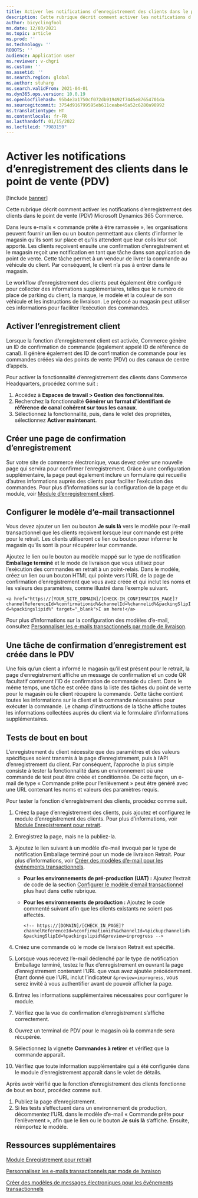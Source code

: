 ```yaml
---
title: Activer les notifications d’enregistrement des clients dans le point de vente (PDV)
description: Cette rubrique décrit comment activer les notifications d’enregistrement des clients dans le point de vente (PDV) Microsoft Dynamics 365 Commerce.
author: bicyclingfool
ms.date: 12/03/2021
ms.topic: article
ms.prod: ''
ms.technology: ''
ROBOTS: ''
audience: Application user
ms.reviewer: v-chgri
ms.custom: ''
ms.assetid: ''
ms.search.region: global
ms.author: stuharg
ms.search.validFrom: 2021-04-01
ms.dyn365.ops.version: 10.0.19
ms.openlocfilehash: 95b4e3a1750cf072db919492f7445e87654701da
ms.sourcegitcommit: 3754d916799595eb611ceabe45a52c6280a98992
ms.translationtype: HT
ms.contentlocale: fr-FR
ms.lasthandoff: 01/15/2022
ms.locfileid: "7983159"
---
```

# <a name="enable-customer-check-in-notifications-in-point-of-sale-pos"></a>Activer les notifications d’enregistrement des clients dans le point de vente (PDV)

[!include [banner](includes/banner.md)]

Cette rubrique décrit comment activer les notifications d’enregistrement des clients dans le point de vente (PDV) Microsoft Dynamics 365 Commerce.

Dans leurs e-mails « commande prête à être ramassée », les organisations peuvent fournir un lien ou un bouton permettant aux clients d’informer le magasin qu’ils sont sur place et qu’ils attendent que leur colis leur soit apporté. Les clients reçoivent ensuite une confirmation d’enregistrement et le magasin reçoit une notification en tant que tâche dans son application de point de vente. Cette tâche permet à un vendeur de livrer la commande au véhicule du client. Par conséquent, le client n’a pas à entrer dans le magasin.

Le workflow d’enregistrement des clients peut également être configuré pour collecter des informations supplémentaires, telles que le numéro de place de parking du client, la marque, le modèle et la couleur de son véhicule et les instructions de livraison. Le préposé au magasin peut utiliser ces informations pour faciliter l’exécution des commandes.

## <a name="enable-customer-check-in"></a>Activer l’enregistrement client

Lorsque la fonction d’enregistrement client est activée, Commerce génère un ID de confirmation de commande (également appelé ID de référence de canal). Il génère également des ID de confirmation de commande pour les commandes créées via des points de vente (PDV) ou des canaux de centre d’appels. 

Pour activer la fonctionnalité d’enregistrement des clients dans Commerce Headquarters, procédez comme suit :

1. Accédez à **Espaces de travail \> Gestion des fonctionnalités**.
2. Recherchez la fonctionnalité **Générer un format d’identifiant de référence de canal cohérent sur tous les canaux**. 
3. Sélectionnez la fonctionnalité, puis, dans le volet des propriétés, sélectionnez **Activer maintenant**. 

## <a name="create-a-check-in-confirmation-page"></a>Créer une page de confirmation d’enregistrement

Sur votre site de commerce électronique, vous devez créer une nouvelle page qui servira pour confirmer l’enregistrement. Grâce à une configuration supplémentaire, la page peut également inclure un formulaire qui recueille d’autres informations auprès des clients pour faciliter l’exécution des commandes. Pour plus d’informations sur la configuration de la page et du module, voir [Module d’enregistrement client](check-in-pickup-module.md).

## <a name="configure-the-transactional-email-template"></a>Configurer le modèle d’e-mail transactionnel

Vous devez ajouter un lien ou bouton **Je suis là** vers le modèle pour l’e-mail transactionnel que les clients reçoivent lorsque leur commande est prête pour le retrait. Les clients utiliseront ce lien ou bouton pour informer le magasin qu’ils sont là pour récupérer leur commande. 

Ajoutez le lien ou le bouton au modèle mappé sur le type de notification **Emballage terminé** et le mode de livraison que vous utilisez pour l’exécution des commandes en retrait à un point-relais. Dans le modèle, créez un lien ou un bouton HTML qui pointe vers l’URL de la page de confirmation d’enregistrement que vous avez créée et qui inclut les noms et les valeurs des paramètres, comme illustré dans l’exemple suivant.

`<a href="https://[YOUR_SITE_DOMAIN]/[CHECK-IN_CONFIRMATION_PAGE]?channelReferenceId=%confirmationid%&channelId=%channelid%&packingSlipId=%packingslipid%" target="_blank">I am here!</a>`

Pour plus d’informations sur la configuration des modèles d’e-mail, consultez [Personnaliser les e-mails transactionnels par mode de livraison](customize-email-delivery-mode.md). 

## <a name="a-check-in-confirmation-task-is-created-in-pos"></a>Une tâche de confirmation d’enregistrement est créée dans le PDV

Une fois qu’un client a informé le magasin qu’il est présent pour le retrait, la page d’enregistrement affiche un message de confirmation et un code QR facultatif contenant l’ID de confirmation de commande du client. Dans le même temps, une tâche est créée dans la liste des tâches du point de vente pour le magasin où le client récupère la commande. Cette tâche contient toutes les informations sur le client et la commande nécessaires pour exécuter la commande. Le champ d’instructions de la tâche affiche toutes les informations collectées auprès du client via le formulaire d’informations supplémentaires.

## <a name="end-to-end-testing"></a>Tests de bout en bout

L’enregistrement du client nécessite que des paramètres et des valeurs spécifiques soient transmis à la page d’enregistrement, puis à l’API d’enregistrement du client. Par conséquent, l’approche la plus simple consiste à tester la fonctionnalité dans un environnement où une commande de test peut être créée et conditionnée. De cette façon, un e-mail de type « Commande prête pour l’enlèvement » peut être généré avec une URL contenant les noms et valeurs des paramètres requis.

Pour tester la fonction d’enregistrement des clients, procédez comme suit.

1. Créez la page d’enregistrement des clients, puis ajoutez et configurez le module d’enregistrement des clients. Pour plus d’informations, voir [Module Enregistrement pour retrait](check-in-pickup-module.md). 
1. Enregistrez la page, mais ne la publiez-la.
1. Ajoutez le lien suivant à un modèle d’e-mail invoqué par le type de notification Emballage terminé pour un mode de livraison Retrait. Pour plus d’informations, voir [Créer des modèles d’e-mail pour les événements transactionnels](email-templates-transactions.md).

    - **Pour les environnements de pré-production (UAT) :** Ajoutez l’extrait de code de la section [Configurer le modèle d’email transactionnel](#configure-the-transactional-email-template) plus haut dans cette rubrique.
    - **Pour les environnements de production :** Ajoutez le code commenté suivant afin que les clients existants ne soient pas affectés.

        `<!-- https://[DOMAIN]/[CHECK_IN_PAGE]?channelReferenceId=%confirmationid%&channelId=%pickupchannelid%&packingSlipId=%packingslipid%&preview=inprogress -->`

1. Créez une commande où le mode de livraison Retrait est spécifié.
1. Lorsque vous recevez l’e-mail déclenché par le type de notification Emballage terminé, testez le flux d’enregistrement en ouvrant la page d’enregistrement contenant l’URL que vous avez ajoutée précédemment. Étant donné que l’URL inclut l’indicateur `&preview=inprogress`, vous serez invité à vous authentifier avant de pouvoir afficher la page.
1. Entrez les informations supplémentaires nécessaires pour configurer le module.
1. Vérifiez que la vue de confirmation d’enregistrement s’affiche correctement.
1. Ouvrez un terminal de PDV pour le magasin où la commande sera récupérée.
1. Sélectionnez la vignette **Commandes à retirer** et vérifiez que la commande apparaît.
1. Vérifiez que toute information supplémentaire qui a été configurée dans le module d’enregistrement apparaît dans le volet de détails.

Après avoir vérifié que la fonction d’enregistrement des clients fonctionne de bout en bout, procédez comme suit.

1. Publiez la page d’enregistrement.
1. Si les tests s’effectuent dans un environnement de production, décommentez l’URL dans le modèle d’e-mail « Commande prête pour l’enlèvement », afin que le lien ou le bouton **Je suis là** s’affiche. Ensuite, réimportez le modèle.

## <a name="additional-resources"></a>Ressources supplémentaires

[Module Enregistrement pour retrait](check-in-pickup-module.md)

[Personnalisez les e-mails transactionnels par mode de livraison](customize-email-delivery-mode.md)

[Créer des modèles de messages électroniques pour les événements transactionnels](email-templates-transactions.md)
